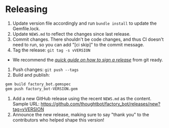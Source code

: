 # Releasing

1. Update version file accordingly and run `bundle install` to update the
   Gemfile.lock.
1. Update `NEWS.md` to reflect the changes since last release.
1. Commit changes.
   There shouldn't be code changes,
   and thus CI doesn't need to run,
   so you can add "[ci skip]" to the commit message.
1. Tag the release: `git tag -s vVERSION`
  - We recommend the [_quick guide on how to sign a release_] from git ready.
1. Push changes: `git push --tags`
1. Build and publish:
  ```bash
  gem build factory_bot.gemspec
  gem push factory_bot-VERSION.gem
  ```

1. Add a new GitHub release using the recent `NEWS.md` as the content. Sample
   URL: https://github.com/thoughtbot/factory_bot/releases/new?tag=vVERSION
1. Announce the new release,
   making sure to say "thank you" to the contributors
   who helped shape this version!

[_quick guide on how to sign a release_]: http://gitready.com/advanced/2014/11/02/gpg-sign-releases.html
